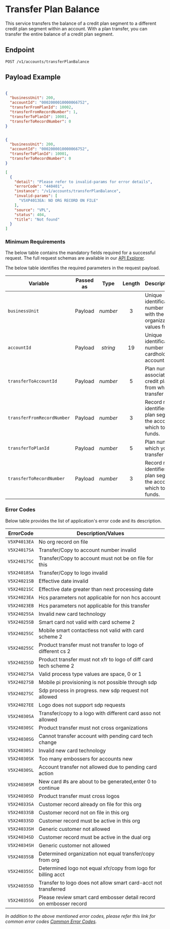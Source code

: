# Transfer Plan Balance

This service transfers the balance of a credit plan segment to a different credit plan segment within an account. With a plan transfer, you can transfer the entire balance of a credit plan segment.

## Endpoint

`POST /v1/accounts/transferPlanBalance`

## Payload Example

<!--
type: tab
titles: Request, Response, Error
-->

```json

{
  "businessUnit": 200,
  "accountId": "0002000010000066752",
  "transferFromPlanId": 10002,
  "transferFromRecordNumber": 1,
  "transferToPlanId": 10001,
  "transferToRecordNumber": 0
}
```

<!--
type: tab
-->

```json

{
  "businessUnit": 200,
  "accountId": "0002000010000066752",
  "transferToPlanId": 10001,
  "transferToRecordNumber": 0
}
```

<!--
type: tab
-->

```json
[
  {
    "detail": "Please refer to invalid-params for error details",
    "errorCode": "440401",
    "instance": "/v1/accounts/transferPlanBalance",
    "invalid-params": [
      "V5XP4013EA: NO ORG RECORD ON FILE"
    ],
    "source": "VPL",
    "status": 404,
    "title": "Not found"
  }
]
```

<!-- type: tab-end -->

### Minimum Requirements

The below table contains the mandatory fields required for a successful request. The full request schemas are available in our [API Explorer](../api/?type=post&path=/v1/accounts/transferPlanBalance).

The below table identifies the required parameters in the request payload.

| Variable | Passed as | Type | Length | Description/Values |
| -------- | :-------: | :--: | :------------: | ------------------ |
| `businessUnit` | Payload | *number* | 3 | Unique identification number associated with the organization. Valid values from 1-998. |
| `accountId` | Payload | *string* | 19 | Unique identification number for cardholder billing account. |
| `transferToAccountId` | Payload | *number* | 5 | Plan number associated with the credit plan segment from which to transfer funds. |  
| `transferFromRecordNumber` | Payload | *number* | 3 | Record number that identifies the credit plan segment on the account from which to transfer funds. |  
| `transferToPlanId` | Payload | *number* | 5 | Plan number to which you want to transfer the funds. |  
| `transferToRecordNumber` | Payload | *number* | 3 | Record number that identifies the credit plan segment on the account to which to transfer funds. |  

### Error Codes

Below table provides the list of application's error code and its description.

| ErrorCode |  Description/Values |
| --------  | ------------------ |
| `V5XP4013EA` | No org record on file |
| `V5X24017SA` | Transfer/Copy to account number invalid |
| `V5X24017SC` | Transfer/Copy to account must not be on file for this |
| `V5X24018SA` | Transfer/Copy to logo invalid |
| `V5X24021SB` | Effective date invalid |
| `V5X24021SC` | Effective date greater than next processing date |
| `V5X24023EA` | Hcs parameters not applicable for non hcs account |
| `V5X24023EB` | Hcs parameters not applicable for this transfer |
| `V5X24025SA` | Invalid new card technology |
| `V5X24025SB` | Smart card not valid with card scheme 2 |
| `V5X24025SC` | Mobile smart contactless not valid with card scheme 2 |
| `V5X24025SC` | Product transfer must not transfer to logo of different cs 2 |
| `V5X24025SD` | Product transfer must not xfr to logo of diff card tech scheme 2 |
| `V5X24027SA` | Valid process type values are space, 0 or 1 |
| `V5X24027SB` | Mobile pi provisioning is not possible through sdp |
| `V5X24027SC` | Sdp process in progress. new sdp request not allowed |
| `V5X24027EE` | Logo does not support sdp requests |
| `V5X24030SA` | Transfer/copy to a logo with different card asso not allowed |
| `V5X24030SC` | Product transfer must not cross organizations |
| `V5X24030SG` | Cannot transfer account with pending card tech change |
| `V5X24030SJ` | Invalid new card technology |
| `V5X24030SK` | Too many embossers for accounts new |
| `V5X24030SL` | Account transfer not allowed due to pending card action |
| `V5X24030SM` | New card #s are about to be generated,enter 0 to continue |
| `V5X24030SD` | Product transfer must cross logos |
| `V5X24033SA` | Customer record already on file for this org |
| `V5X24033SB` | Customer record not on file in this org |
| `V5X24033SD` | Customer record must be active in this org |
| `V5X24033SH` | Generic customer not allowed |
| `V5X24034SD` | Customer record must be active in the dual org |
| `V5X24034SH` | Generic customer not allowed |
| `V5X24035SB` | Determined organization not equal transfer/copy from org |
| `V5X24035SC` | Determined logo not equal xfr/copy from logo for billing acct |
| `V5X24035SD` | Transfer to logo does not allow smart card-acct not transferred |
| `V5X24035SG` | Please review smart card embosser detail record on embosser record |

*In addition to the above mentioned error codes, please refer this link for common error codes [Common Error Codes](?path=docs/Common_Error_Code.md).*

